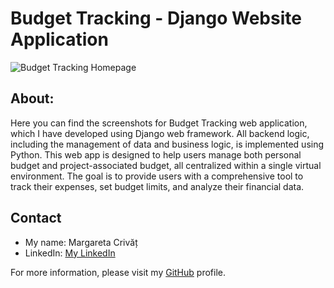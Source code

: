 # Budget Tracking - Django Website Application

![Budget Tracking Homepage](static/assets/img/budget_tracking_homepage.jpg)

## About:
Here you can find the screenshots for Budget Tracking web application, which I have developed using Django web 
framework. All backend logic, including the management of data and business logic, is implemented using Python. 
This web app is designed to help users manage both personal budget and project-associated budget, all centralized 
within a single virtual environment. The goal is to provide users with a comprehensive tool to track their expenses, 
set budget limits, and analyze their financial data.


## Contact
- My name: Margareta Crivăț
- LinkedIn: [My LinkedIn](https://www.linkedin.com/in/margaretacrivat/)

For more information, please visit my [GitHub](https://github.com/margaretacrivat) profile.
